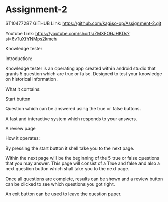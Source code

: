 ﻿# Assignment-2
ST10477287 GITHUB Link: https://github.com/kagiso-op/Assignment-2.git

Youtube Link: https://youtube.com/shorts/ZMXFO6JHKDs?si=6vTuXfYNMps2kmeh

Knowledge tester 

Introduction: 

Knowledge tester is an operating app created within android studio that grants 5 question which are true or false. Designed to test your knowledge on historical information.  

What it contains: 

Start button  

Question which can be answered using the true or false buttons. 

A fast and interactive system which responds to your answers. 

A review page 

How it operates: 

By pressing the start button it shell take you to the next page. 

Within the next page will be the beginning of the 5 true or false questions that you may answer. This page will consist of a True and false and also a next question button which shall take you to the next page. 

Once all questions are complete, results can be shown and a review button can be clicked to see which questions you got right. 

An exit button can be used to leave the question paper. 
